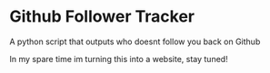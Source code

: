 # Github Follower Tracker

A python script that outputs who doesnt follow you back on Github


In my spare time im turning this into a website, stay tuned!
